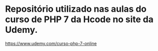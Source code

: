 # Repositório utilizado nas aulas do curso de PHP 7 da Hcode no site da Udemy.
https://www.udemy.com/curso-php-7-online